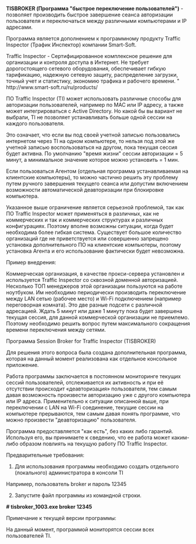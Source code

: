 <b>TISBROKER (Программа "быстрое переключение пользователей")</b> - позволяет производить быстрое завершение сеанса авторизации пользователя и переключаться между различными компьютерами и IP адресами.

Программа является дополнением к программному продукту Traffic Inspector (Трафик Инспектор) компании Smart-Soft.

<p>Traffic Inspector - Сертифицированное комплексное решение для организации и контроля доступа в Интернет. Не требует дорогостоящего сетевого оборудования, обеспечивает гибкую тарификацию, надежную сетевую защиту, распределение загрузки, точный учет и статистику, экономию трафика и рабочего времени. " http://www.smart-soft.ru/ru/products/</p>

ПО Traffic Inspector (TI) может использовать различные способы для авторизации пользователей, например по MAC или IP адресу, а также может интегрироваться с Active Directory. Но какой бы вы вариант не выбрали, TI не позволяет устанавливать больше одной сессии на каждого пользователя.

Это означает, что если вы под своей учетной записью пользовались интернетом через TI на одном компьютере, то нельзя под этой же учетной записью воспользоваться на другом, пока текущая сессия будет активна. По умолчанию "время жизни" сессии авторизации = 5 минут, а минимальное значение которое можно установить = 1 мин.

Если пользоваться Агентом (отдельная программа устанавливаемая на клиентские компьютеры), то можно частично решить эту проблему путем ручного завершения текущего сеанса или допустим включением возможности автоматической деавторизации при блокировке компьютера.

Указанное выше ограничение является серьезной проблемой, так как ПО Traffic Inspector может применяться в различных, как не коммерческих и так и коммерческих структурах и различных конфигурациях. Поэтому вполне возможны ситуации, когда будет необходима более гибкая система. Существует большое количество организаций где не приветствуется или совершенно запрещено установка дополнительного ПО на клиентские компьютеры, поэтому установка Агента и его использование фактически будет невозможна.

Пример внедрения:

Коммерческая организация, в качестве прокси-сервера установлен и используется Traffic Inspector cо сквозной доменной авторизацией. Несколько ТОП менеджеров этой организации пользуются на работе ноутбуком. Им необходимо периодически производить переключение между LAN сетью (рабочее место) и Wi-Fi подключением (например переговорная комната). Это две разные подсети с различной адресацией. Ждать 5 минут или даже 1 минуту пока будет завершена текущая сессия, для данной коммерческой организации не приемлемо. Поэтому необходимо решить вопрос путем максимального сокращения времени переключения между сетями.

Программа Session Broker for Traffic Inspector (TISBROKER)

Для решения этого вопроса была создана дополнительная программа, которая на данный момент реализована как отдельное консольное приложение.

Работа программы заключается в постоянном мониторинге текущих сессий пользователей, отслеживается их активность и при её отсутствии происходит «деавторизация» пользователя, тем самым давая возможность произвести авторизацию уже с другого компьютера или IP адреса. Применительно к ситуации описанной выше, при переключении с LAN на Wi-Fi соединение, текущие сессии на компьютере прерываются, тем самым давая понять программе, что можно произвести "деавторизацию" пользователя.

Программа предоставляется "как есть", без каких либо гарантий. Используя его, вы принимаете к сведению, что ее работа может каким-либо образом повлиять на текущую работу ПО Traffic Inspector.

Предварительные требования:

1) Для использования программы необходимо создать отдельного (локального) администратора в консоли TI

Например, пользователь broker и пароль 12345

2) Запустите файл программы из командной строки.

<b># tisbroker_1003.exe broker 12345</b>

Примечание к текущей версии программы:

На данный момент, программой мониторятся сессии всех пользователей TI.
